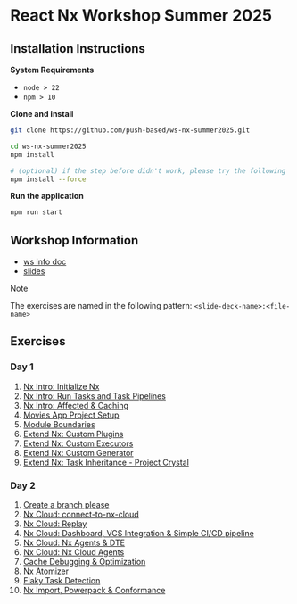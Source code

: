 # React Nx Workshop Summer 2025

## Installation Instructions

**System Requirements**

* `node > 22`
* `npm > 10`

**Clone and install**

```bash
git clone https://github.com/push-based/ws-nx-summer2025.git

cd ws-nx-summer2025
npm install

# (optional) if the step before didn't work, please try the following
npm install --force
```

**Run the application**

```bash
npm run start
```

## Workshop Information

* [ws info doc]()
* [slides]()

> [!NOTE]
> The exercises are named in the following pattern:
> `<slide-deck-name>:<file-name>`

## Exercises

### Day 1

1. [Nx Intro: Initialize Nx](./exercises/01-initialize-nx.md)
2. [Nx Intro: Run Tasks and Task Pipelines](./exercises/02-task-pipelines.md)
3. [Nx Intro: Affected & Caching](./exercises/03-affected-and-caching.md)
4. [Movies App Project Setup](./exercises/04-project-setup.md)
5. [Module Boundaries](./exercises/06-enforce-module-boundaries.md)
6. [Extend Nx: Custom Plugins](./exercises/07-custom-plugin.md)
7. [Extend Nx: Custom Executors](./exercises/08-custom-executor.md)
8. [Extend Nx: Custom Generator](./exercises/09-custom-generator.md)
9. [Extend Nx: Task Inheritance - Project Crystal](./exercises/10-cristal-plugin.md)

### Day 2

1. [Create a branch please](./exercises/11-create-a-branch.md)
2. [Nx Cloud: connect-to-nx-cloud](./exercises/12-connect-to-nx-cloud.md)
3. [Nx Cloud: Replay](./exercises/13-distributed-caching.md)
4. [Nx Cloud: Dashboard, VCS Integration & Simple CI/CD pipeline](./exercises/14-simple-pipeline.md)
5. [Nx Cloud: Nx Agents & DTE](./exercises/15-nx-agents-and-dte.md)
6. [Nx Cloud: Nx Cloud Agents](./exercises/16-nx-cloud-agents.md)
7. [Cache Debugging & Optimization](./exercises/17-caching-deep-dive.md)
8. [Nx Atomizer](./exercises/18-atomizer.md)
9. [Flaky Task Detection](./exercises/19-flaky-tasks.md)
10. [Nx Import, Powerpack & Conformance](./exercises/20-bonus.md)


